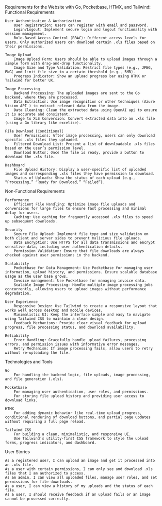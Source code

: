 Requirements for the Website with Go, Pocketbase, HTMX, and Tailwind:
Functional Requirements

    User Authentication & Authorization
        User Registration: Users can register with email and password.
        Login/Logout: Implement secure login and logout functionality with session management.
        Role-Based Access Control (RBAC): Different access levels for users. Only authorized users can download certain .xls files based on their permissions.

    Image Upload
        Image Upload Form: Users should be able to upload images through a simple form with drag-and-drop functionality.
        Image Size and Type Validation: Restrict file types (e.g., JPEG, PNG) and limit file size to a certain threshold (e.g., 5MB).
        Progress Indicator: Show an upload progress bar using HTMX or Tailwind for better UX.

    Image Processing
        Backend Processing: The uploaded images are sent to the Go backend, where they are processed.
        Data Extraction: Use image recognition or other techniques (Azure Vision API ) to extract relevant data from the image.
        Data Cleaning: Clean the extracted data using OpenAI api to ensure it is accurate and consistent.
        Image to XLS Conversion: Convert extracted data into an .xls file (using a Go library like excelize).

    File Download (Conditional)
        User Permissions: After image processing, users can only download specific .xls files they uploaded.
        Filtered Download List: Present a list of downloadable .xls files based on the user’s permission level.
        Download Button: Once the file is ready, provide a button to download the .xls file.

    Dashboard
        File Upload History: Display a user-specific list of uploaded images and corresponding .xls files they have permission to download.
        Status of Uploads: Show the status of each upload (e.g., “Processing,” “Ready for Download,” “Failed”).

Non-Functional Requirements

    Performance
        Efficient File Handling: Optimize image file uploads and conversions for large files to ensure fast processing and minimal delay for users.
        Caching: Use caching for frequently accessed .xls files to speed up subsequent downloads.

    Security
        Secure File Upload: Implement file type and size validation on both client and server sides to prevent malicious file uploads.
        Data Encryption: Use HTTPS for all data transmissions and encrypt sensitive data, including user authentication details.
        Permission Validation: Ensure that file downloads are always checked against user permissions in the backend.

    Scalability
        Pocketbase for Data Management: Use Pocketbase for managing user information, upload history, and permissions. Ensure scalable database usage as the user base grows.
        Invoice management: Use Pocketbase for managing invoice data.
        Scalable Image Processing: Handle multiple image processing jobs concurrently, allowing users to upload images without performance degradation.

    User Experience
        Responsive Design: Use Tailwind to create a responsive layout that works well across desktop and mobile devices.
        Minimalistic UI: Keep the interface simple and easy to navigate using Tailwind CSS to maintain a clean design.
        Feedback Mechanisms: Provide clear visual feedback for upload progress, file processing status, and download availability.

    Reliability
        Error Handling: Gracefully handle upload failures, processing errors, and permission issues with informative error messages.
        Retry Mechanism: If image processing fails, allow users to retry without re-uploading the file.

Technologies and Tools

    Go
        For handling the backend logic, file uploads, image processing, and file generation (.xls).

    Pocketbase
        For managing user authentication, user roles, and permissions.
        For storing file upload history and providing user access to download links.

    HTMX
        For adding dynamic behavior like real-time upload progress, conditional rendering of download buttons, and partial page updates without requiring a full page reload.

    Tailwind CSS
        For building a clean, minimalistic, and responsive UI.
        Use Tailwind’s utility-first CSS framework to style the upload forms, progress indicators, and dashboard.

User Stories

    As a registered user, I can upload an image and get it processed into an .xls file.
    As a user with certain permissions, I can only see and download .xls files that I am authorized to access.
    As an admin, I can view all uploaded files, manage user roles, and set permissions for file downloads.
    As a user, I can view a history of my uploads and the status of each file.
    As a user, I should receive feedback if an upload fails or an image cannot be processed correctly.